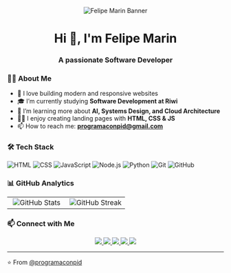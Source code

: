 <!-- Banner de bienvenida -->
<p align="center">
  <img src="URL_DE_TU_BANNER_AQUI" alt="Felipe Marin Banner"/>
</p>

<!-- Título de presentación -->
<h1 align="center">Hi 👋, I'm Felipe Marin</h1>
<h3 align="center">A passionate Software Developer</h3>

<!-- Sección de descripción personal -->
### 🧑‍💻 About Me

- 💬 I love building modern and responsive websites
- 🎓 I’m currently studying **Software Development at Riwi**
- 🌱 I’m learning more about **AI, Systems Design, and Cloud Architecture**
- 👨‍💻 I enjoy creating landing pages with **HTML, CSS & JS**
- 📫 How to reach me: **programaconpid@gmail.com**

<!-- Sección de tech stack -->
### 🛠 Tech Stack

![HTML](https://img.shields.io/badge/-HTML-E34F26?style=flat&logo=html5&logoColor=white)
![CSS](https://img.shields.io/badge/-CSS-1572B6?style=flat&logo=css3)
![JavaScript](https://img.shields.io/badge/-JavaScript-F7DF1E?style=flat&logo=javascript&logoColor=black)
![Node.js](https://img.shields.io/badge/-Node.js-339933?style=flat&logo=node.js&logoColor=white)
![Python](https://img.shields.io/badge/-Python-3776AB?style=flat&logo=python&logoColor=white)
![Git](https://img.shields.io/badge/-Git-F05032?style=flat&logo=git&logoColor=white)
![GitHub](https://img.shields.io/badge/-GitHub-181717?style=flat&logo=github)

<!-- Sección de estadísticas de GitHub -->
### 📊 GitHub Analytics

<table width="100%">
  <tr>
    <td width="50%" align="center">
      <img src="https://github-readme-stats.vercel.app/api?username=programaconpid&show_icons=true&theme=default" alt="GitHub Stats" />
    </td>
    <td width="50%" align="center">
      <img src="https://github-readme-streak-stats.herokuapp.com/?user=programaconpid&theme=default" alt="GitHub Streak" />
    </td>
  </tr>
</table>

<!-- Sección de contacto/redes sociales -->
### 📫 Connect with Me

<p align="center">
  <a href="https://twitter.com/TU_USUARIO" target="_blank">
    <img src="https://img.shields.io/badge/Twitter-1DA1F2?style=for-the-badge&logo=twitter&logoColor=white" />
  </a>
  <a href="https://linkedin.com/in/TU_USUARIO" target="_blank">
    <img src="https://img.shields.io/badge/LinkedIn-0077B5?style=for-the-badge&logo=linkedin&logoColor=white" />
  </a>
  <a href="https://instagram.com/TU_USUARIO" target="_blank">
    <img src="https://img.shields.io/badge/Instagram-E4405F?style=for-the-badge&logo=instagram&logoColor=white" />
  </a>
  <a href="https://facebook.com/TU_USUARIO" target="_blank">
    <img src="https://img.shields.io/badge/Facebook-1877F2?style=for-the-badge&logo=facebook&logoColor=white" />
  </a>
  <a href="https://TU_PORTAFOLIO.com" target="_blank">
    <img src="https://img.shields.io/badge/Portfolio-000000?style=for-the-badge&logo=About.me&logoColor=white" />
  </a>
</p>

<!-- Footer -->
---
⭐️ From [@programaconpid](https://github.com/programaconpid)

